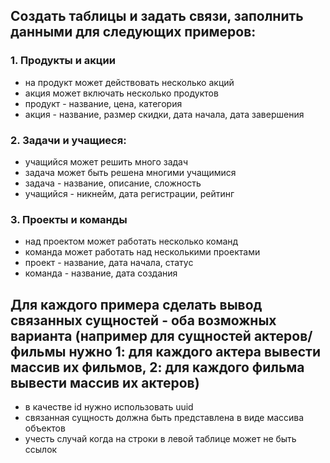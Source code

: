 ## Создать таблицы и задать связи, заполнить данными для следующих примеров:

### 1. Продукты и акции
- на продукт может действовать несколько акций
- акция может включать несколько продуктов
- продукт - название, цена, категория
- акция - название, размер скидки, дата начала, дата завершения

### 2. Задачи и учащиеся:
- учащийся может решить много задач
- задача может быть решена многими учащимися
- задача - название, описание, сложность
- учащийся - никнейм, дата регистрации, рейтинг

### 3. Проекты и команды
- над проектом может работать несколько команд
- команда может работать над несколькими проектами
- проект - название, дата начала, статус
- команда - название, дата создания

## Для каждого примера сделать вывод связанных сущностей - оба возможных варианта (например для сущностей актеров/фильмы нужно 1: для каждого актера вывести массив их фильмов, 2: для каждого фильма вывести массив их актеров)
- в качестве id нужно использовать uuid
- связанная сущность должна быть представлена в виде массива объектов
- учесть случай когда на строки в левой таблице может не быть ссылок
